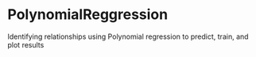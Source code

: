 # PolynomialReggression
Identifying relationships using Polynomial regression to predict, train, and plot results
